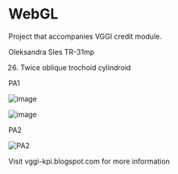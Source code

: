 # WebGL

Project that accompanies VGGI credit module.

Oleksandra Sles TR-31mp

26. Twice oblique trochoid cylindroid
    
PA1
    
![image](https://github.com/oleksandrasles/WebGL/assets/93182476/5b649ef0-428f-459d-8499-5d156be3161d)

![image](https://github.com/oleksandrasles/WebGL/assets/93182476/ddd967d0-994d-439d-80c9-f44c5fbefd82)

PA2

![PA2](https://github.com/oleksandrasles/WebGL/assets/93182476/80e94dd1-a45e-45b5-b978-0bb790a49ba0)




Visit vggi-kpi.blogspot.com for more information
